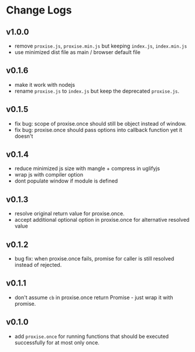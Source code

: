 # Change Logs

## v1.0.0

 - remove `proxise.js`, `proxise.min.js` but keeping `index.js`, `index.min.js`
 - use minimized dist file as main / browser default file


## v0.1.6

 - make it work with nodejs
 - rename `proxise.js` to `index.js` but keep the deprecated `proxise.js`.


## v0.1.5

 - fix bug: scope of proxise.once should still be object instead of window.
 - fix bug: proxise.once should pass options into callback function yet it doesn't


## v0.1.4

 - reduce minimized js size with mangle + compress in uglifyjs
 - wrap js with compiler option
 - dont populate window if module is defined


## v0.1.3

 - resolve original return value for proxise.once.
 - accept additional optional option in proxise.once for alternative resolved value


## v0.1.2

 - bug fix: when proxise.once fails, promise for caller is still resolved instead of rejected.


## v0.1.1

 - don't assume `cb` in proxise.once return Promise - just wrap it with promise.


## v0.1.0

 - add `proxise.once` for running functions that should be executed successfully for at most only once.
